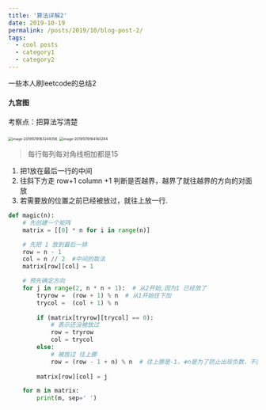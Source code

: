 ```yaml
---
title: '算法详解2'
date: 2019-10-19
permalink: /posts/2019/10/blog-post-2/
tags:
  - cool posts
  - category1
  - category2
---
```


一些本人刷leetcode的总结2

#### 九宫图

考察点：把算法写清楚

<img src="/Users/shinkeika/Library/Application Support/typora-user-images/image-20191019163249356.png" alt="image-20191019163249356" style="zoom:50%;" />

<img src="/Users/shinkeika/Library/Application Support/typora-user-images/image-20191019164140284.png" alt="image-20191019164140284" style="zoom:50%;" />

> 每行每列每对角线相加都是15

1. 把1放在最后一行的中间
2. 往斜下方走 row+1 column +1 判断是否越界，越界了就往越界的方向的对面放
3. 若需要放的位置之前已经被放过，就往上放一行.

```python
def magic(n):
    # 先创建一个矩阵
    matrix = [[0] * n for i in range(n)]

    # 先把 1 放到最后一排
    row = n - 1
    col = n // 2  #中间的取法
    matrix[row][col] = 1

    # 预先确定方向
    for j in range(2, n * n + 1):  # 从2开始,因为1 已经放了
        tryrow =  (row + 1) % n  # 从1开始往下加
        trycol =  (col + 1) % n 
        
        if (matrix[tryrow][trycol] == 0):
            # 表示还没被放过
            row = tryrow
            col = trycol
        else:
            # 被放过 往上挪
            row = (row - 1 + n) % n  # 往上挪是-1，➕n是为了防止出现负数，不影响结果 这里的row-1是从1的位置开始重置（思考了好久）
            
        matrix[row][col] = j

    for m in matrix:
        print(m, sep=' ')
```

